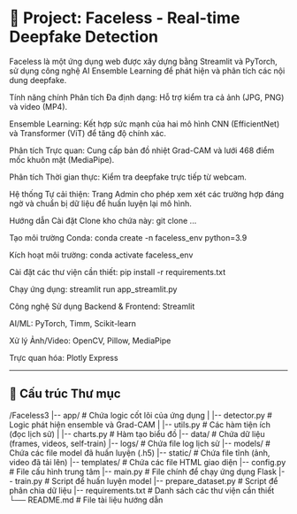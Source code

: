# 🤖 Project: Faceless - Real-time Deepfake Detection

Faceless là một ứng dụng web được xây dựng bằng Streamlit và PyTorch, sử dụng công nghệ AI Ensemble Learning để phát hiện và phân tích các nội dung deepfake.

Tính năng chính
Phân tích Đa định dạng: Hỗ trợ kiểm tra cả ảnh (JPG, PNG) và video (MP4).

Ensemble Learning: Kết hợp sức mạnh của hai mô hình CNN (EfficientNet) và Transformer (ViT) để tăng độ chính xác.

Phân tích Trực quan: Cung cấp bản đồ nhiệt Grad-CAM và lưới 468 điểm mốc khuôn mặt (MediaPipe).

Phân tích Thời gian thực: Kiểm tra deepfake trực tiếp từ webcam.

Hệ thống Tự cải thiện: Trang Admin cho phép xem xét các trường hợp đáng ngờ và chuẩn bị dữ liệu để huấn luyện lại mô hình.

Hướng dẫn Cài đặt
Clone kho chứa này: git clone ...

Tạo môi trường Conda: conda create -n faceless_env python=3.9

Kích hoạt môi trường: conda activate faceless_env

Cài đặt các thư viện cần thiết: pip install -r requirements.txt

Chạy ứng dụng: streamlit run app_streamlit.py

Công nghệ Sử dụng
Backend & Frontend: Streamlit

AI/ML: PyTorch, Timm, Scikit-learn

Xử lý Ảnh/Video: OpenCV, Pillow, MediaPipe

Trực quan hóa: Plotly Express

---

## 📂 Cấu trúc Thư mục

/Faceless3
|-- app/ # Chứa logic cốt lõi của ứng dụng
| |-- detector.py # Logic phát hiện ensemble và Grad-CAM
| |-- utils.py # Các hàm tiện ích (đọc lịch sử)
| |-- charts.py # Hàm tạo biểu đồ
|-- data/ # Chứa dữ liệu (frames, videos, self-train)
|-- logs/ # Chứa file log lịch sử
|-- models/ # Chứa các file model đã huấn luyện (.h5)
|-- static/ # Chứa file tĩnh (ảnh, video đã tải lên)
|-- templates/ # Chứa các file HTML giao diện
|-- config.py # File cấu hình trung tâm
|-- main.py # File chính để chạy ứng dụng Flask
|-- train.py # Script để huấn luyện model
|-- prepare_dataset.py # Script để phân chia dữ liệu
|-- requirements.txt # Danh sách các thư viện cần thiết
└── README.md # File tài liệu hướng dẫn
